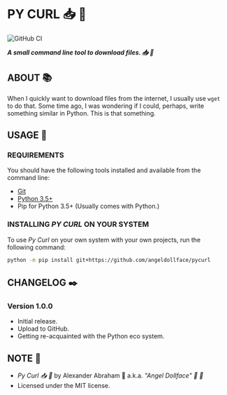 # PY CURL :inbox_tray: :snake:

![GitHub CI](https://github.com/angeldollface/pycurl/actions/workflows/python.yml/badge.svg)

***A small command line tool to download files. :inbox_tray: :snake:***

## ABOUT :books:

When I quickly want to download files from the internet, I usually use `wget` to do that. Some time ago, I was wondering if I could, perhaps, write something similar in Python. This is that something.

## USAGE :hammer:

### REQUIREMENTS

You should have the following tools installed and available from the command line:

- [Git](https://git-scm.org)
- [Python 3.5+](https://www.python.org/downloads/)
- Pip for Python 3.5+ (Usually comes with Python.)

### INSTALLING *PY CURL* ON YOUR SYSTEM

To use *Py Curl* on your own system with your own projects, run the following command:

```bash
python -m pip install git+https://github.com/angeldollface/pycurl
```

## CHANGELOG :black_nib:

### Version 1.0.0

- Initial release.
- Upload to GitHub.
- Getting re-acquainted with the Python eco system.

## NOTE :scroll:

- *Py Curl :inbox_tray: :snake:* by Alexander Abraham :black_heart: a.k.a. *"Angel Dollface" :dolls: :ribbon:*
- Licensed under the MIT license.